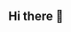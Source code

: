 ## Hi there 👋

<!--
**sachinchaudhary1808/sachinchaudhary1808** is a ✨ _special_ ✨ repository because its `README.md` (this file) appears on your GitHub profile.

Here are some ideas to get you started:

 🔭 I’m currently working on learning Golang.
- 🌱 I’m currently learning ...
- 👯 I’m looking to collaborate on ...
- 🤔 I’m looking for help with ...
 💬 Ask me about linux stuff i can help u to get started.
 📫 How to reach me: chaudharysachinasachin@gmail.com
- 😄 Pronouns: ...
- ⚡ Fun fact: ...
-->
